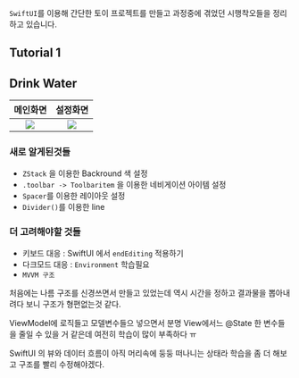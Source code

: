 `SwiftUI`를 이용해 간단한 토이 프로젝트를 만들고 과정중에 겪었던 시행착오들을 정리하고 있습니다.

## Tutorial 1


## Drink Water

| 메인화면 | 설정화면 |
| :-: | :-: |
| <img src =  https://user-images.githubusercontent.com/88618825/164960317-7b918b6f-1c33-4983-ba5b-05cbceb4cc0a.png size = "50%"> | <img src = https://user-images.githubusercontent.com/88618825/164960332-3a7e2bc9-dd3a-4aaf-b31f-8ae2d49b447d.png size = "50%"> |

### 새로 알게된것들

* `ZStack` 을 이용한 Backround 색 설정
* `.toolbar -> Toolbaritem` 을 이용한 네비게이션 아이템 설정
* `Spacer`를 이용한 레이아웃 설정
* `Divider()`를 이용한 line 

### 더 고려해야할 것들

* 키보드 대응 : SwiftUI 에서 `endEditing` 적용하기
* 다크모드 대응 : `Environment` 학습필요
* `MVVM 구조`

처음에는 나름 구조를 신경쓰면서 만들고 있었는데 역시 시간을 정하고 결과물을 뽑아내려다 보니 구조가 형편없는것 같다.

ViewModel에 로직들고 모델변수들으 넣으면서 분명 View에서느 @State 한 변수들을 줄일 수 있을 거 같은데 여전히 학습이 많이 부족하다 ㅠ

SwiftUI 의 뷰와 데이터 흐름이 아직 머리속에 둥둥 떠나니는 상태라 학습을 좀 더 해보고 구조를 빨리 수정해야겠다.
